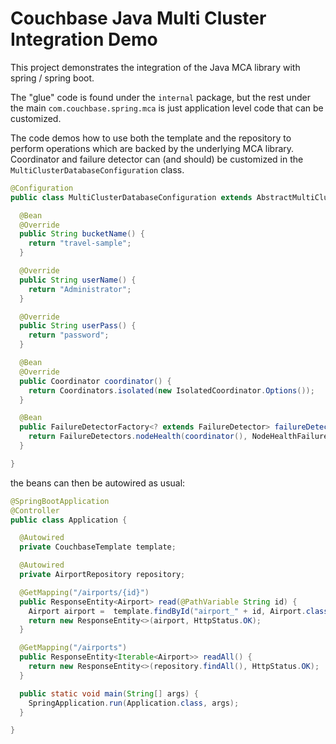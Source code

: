 # Couchbase Java Multi Cluster Integration Demo

This project demonstrates the integration of the Java MCA library with spring / spring boot.

The "glue" code is found under the `internal` package, but the rest under the main `com.couchbase.spring.mca` is just 
application level code that can be customized.

The code demos how to use both the template and the repository to perform operations which are
backed by the underlying MCA library. Coordinator and failure detector can (and should) be customized
in the `MultiClusterDatabaseConfiguration` class.

```java
@Configuration
public class MultiClusterDatabaseConfiguration extends AbstractMultiClusterConfiguration {

  @Bean
  @Override
  public String bucketName() {
    return "travel-sample";
  }

  @Override
  public String userName() {
    return "Administrator";
  }

  @Override
  public String userPass() {
    return "password";
  }

  @Bean
  @Override
  public Coordinator coordinator() {
    return Coordinators.isolated(new IsolatedCoordinator.Options());
  }

  @Bean
  public FailureDetectorFactory<? extends FailureDetector> failureDetectorFactory() {
    return FailureDetectors.nodeHealth(coordinator(), NodeHealthFailureDetector.options());
  }

}
```

the beans can then be autowired as usual:

```java
@SpringBootApplication
@Controller
public class Application {

  @Autowired
  private CouchbaseTemplate template;

  @Autowired
  private AirportRepository repository;

  @GetMapping("/airports/{id}")
  public ResponseEntity<Airport> read(@PathVariable String id) {
    Airport airport =  template.findById("airport_" + id, Airport.class);
    return new ResponseEntity<>(airport, HttpStatus.OK);
  }

  @GetMapping("/airports")
  public ResponseEntity<Iterable<Airport>> readAll() {
    return new ResponseEntity<>(repository.findAll(), HttpStatus.OK);
  }

  public static void main(String[] args) {
    SpringApplication.run(Application.class, args);
  }

}
```